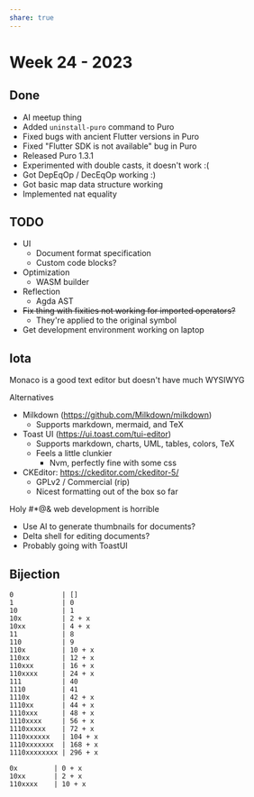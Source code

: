 ```yaml
---
share: true
---
```


# Week 24 - 2023

## Done

* AI meetup thing
* Added `uninstall-puro` command to Puro
* Fixed bugs with ancient Flutter versions in Puro
* Fixed "Flutter SDK is not available" bug in Puro
* Released Puro 1.3.1
* Experimented with double casts, it doesn't work :(
* Got DepEqOp / DecEqOp working :)
* Got basic map data structure working
* Implemented nat equality

## TODO

* UI
	* Document format specification
	* Custom code blocks?
* Optimization
	* WASM builder
* Reflection
	* Agda AST
* ~~Fix thing with fixities not working for imported operators?~~
	* They're applied to the original symbol
* Get development environment working on laptop

## Iota

Monaco is a good text editor but doesn't have much WYSIWYG

Alternatives

* Milkdown (https://github.com/Milkdown/milkdown)
	* Supports markdown, mermaid, and TeX
* Toast UI (https://ui.toast.com/tui-editor)
	* Supports markdown, charts, UML, tables, colors, TeX
	* Feels a little clunkier
	  * Nvm, perfectly fine with some css
* CKEditor: https://ckeditor.com/ckeditor-5/
	* GPLv2 / Commercial (rip)
	* Nicest formatting out of the box so far

Holy #\*@& web development is horrible

* Use AI to generate thumbnails for documents?
* Delta shell for editing documents?
* Probably going with ToastUI

## Bijection

```
0            | []
1            | 0
10           | 1
10x          | 2 + x
10xx         | 4 + x
11           | 8
110          | 9
110x         | 10 + x
110xx        | 12 + x
110xxx       | 16 + x
110xxxx      | 24 + x
111          | 40
1110         | 41
1110x        | 42 + x
1110xx       | 44 + x
1110xxx      | 48 + x
1110xxxx     | 56 + x
1110xxxxx    | 72 + x
1110xxxxxx   | 104 + x
1110xxxxxxx  | 168 + x
1110xxxxxxxx | 296 + x

0x         | 0 + x
10xx       | 2 + x
110xxxx    | 10 + x
```
